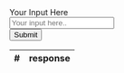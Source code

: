  <div class="container">
    <div class="header">
    </div>
    <div class="content">
      <div class="form-container">
        <form class="">
          <div class="row">
            <div class="col-25">
              <label for="fname">Your Input Here</label>
            </div>
            <div class="col-75">
              <input type="text" id="userInput" placeholder="Your input here..">
            </div>
          </div>
          <div class="row">
            <input type="submit" value="Submit">
          </div>
        </form>
      </div>
      <table class="table">
        <thead>
          <tr>
            <th scope="col">#</th>
            <th scope="col">response</th>
          </tr>
        </thead>
        <tbody id="tbody">
        </tbody>
      </table>
    </div>
  </div>

  <div class="footer">
  </div>
  
  <script>
        //counting the responses
         var counter = 0;

         //function to create the table
          function createTable(data){
          var tbody = document.getElementById("tbody");
          var tr = document.createElement("tr");
          var th = document.createElement("th");
          var td = document.createElement("td");

          for(var i=0; i< data.length;i++){
            tbody.appendChild(tr);

            tr.appendChild(th);
            th.appendChild(document.createTextNode(++counter));
            tr.appendChild(td);
            td.appendChild(document.createTextNode(data[i]))
          }
          //clearing the array to avoid duplicate responses
          data.length = 0;
        }

          var words = [];

          let element = document.getElementById("userInput");
          addEventListener("submit", function(event) {
          event.preventDefault();

          console.log(element.value);

          //check if response is empty
          if(element.value == ""){
            alert("response can not be empty");
          }else{
          words.push(element.value);
          createTable(words);

          }
          });
          

/*
PLACE CHALLENGE CODE HERE THAT DEALS WITH DON MANIPULATION
*/
  </script>


